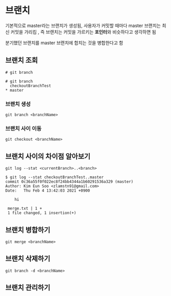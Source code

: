 # 브랜치
기본적으로 master라는 브랜치가 생성됨, 사용자가 커밋할 때마다 master 브랜치는 최신 커밋을 가리킴
, 즉 브랜치는 커밋을 가르키는 **포인터**와 비슷하다고 생각하면 됨

분기했던 브랜치를 master 브랜치에 합치는 것을 병합한다고 함

## 브랜치 조회
`# git branch`
```commandline
# git branch
  checkoutBranchTest
* master
```

### 브랜치 생성
`git branch <branchName>`

### 브랜치 사이 이동
`git checkout <branchName>`

## 브랜치 사이의 차이점 알아보기
`git log --stat <currentBranch>..<branch>`
```commandline
$ git log --stat checkoutBranchTest..master
commit 0c36a55f0f022ec8f24bb4344a1b60291536a329 (master)
Author: Kim Eun Soo <zlamstn91@gmail.com>
Date:   Thu Feb 4 13:42:03 2021 +0900

    hi

 merge.txt | 1 +
 1 file changed, 1 insertion(+)
```

## 브랜치 병합하기
`git merge <branchName>`

## 브랜치 삭제하기
`git branch -d <branchName>`

## 브랜치 관리하기


